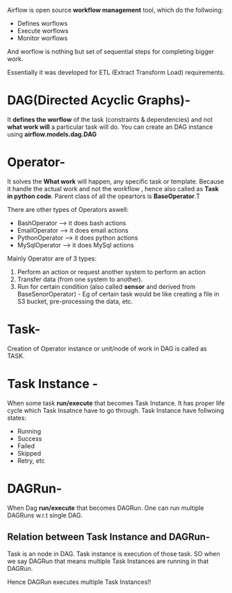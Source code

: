 Airflow is open source **workflow management** tool, which do the follwoing:
- Defines worflows
- Execute worflows 
- Monitor worflows

And worflow is nothing but set of sequential steps for completing bigger work.

Essentially it was developed for ETL (Extract Transform Load) requirements.


#

# DAG(Directed Acyclic Graphs)- 
It **defines the worflow** of the task (constraints & dependencies) and not **what work will** a particular task will do.
You can create an DAG instance using **airflow.models.dag.DAG**


# Operator-
It solves the **What work** will happen, any specific task or template. Because it handle the actual work and not the workflow , hence also called as **Task in python code**. Parent class of all the opeartors is **BaseOperator**.T

There are other types of Operators aswell:
- BashOperator --> it does bash actions
- EmailOperator --> it does email actions
- PythonOperator --> it does python actions
- MySqlOperator --> it does MySql actions


Mainly Operator are of 3 types:
1. Perform an action or request another system to perform an action
2. Transfer data (from one system to another).
3. Run for certain condition (also called **sensor** and derived from BaseSenorOperator) - Eg of certain task would be like creating a file in S3 bucket, pre-processing the data, etc.


# Task-
Creation of Operator instance or unit/node of work in DAG is called as TASK.


# Task Instance -
When some task **run/execute** that becomes Task Instance. It has proper life cycle which Task Insatnce have to go through. Task Instance have follwoing states:
- Running
- Success
- Failed
- Skipped
- Retry, etc


# DAGRun-
When Dag **run/execute** that becomes DAGRun. One can run multiple DAGRuns w.r.t single DAG.



## Relation between Task Instance and DAGRun-

Task is an node in DAG.
Task instance is execution of those task.
SO when we say DAGRun that means multiple Task Instances are running in that DAGRun.

Hence DAGRun executes multiple Task Instances!!